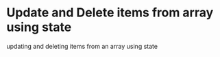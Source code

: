 # Update and Delete items from array using state
 updating and deleting items from an array using state
